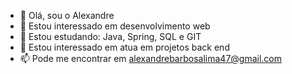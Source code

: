 - 👋 Olá, sou o Alexandre
- 👀 Estou interessado em desenvolvimento web
- 🌱 Estou estudando: Java, Spring, SQL e GIT
- 💞️ Estou interessado em atua em projetos back end
- 📫 Pode me encontrar em alexandrebarbosalima47@gmail.com

<!---
BarbosaLima47/BarbosaLima47 is a ✨ special ✨ repository because its `README.md` (this file) appears on your GitHub profile.
You can click the Preview link to take a look at your changes.
--->
